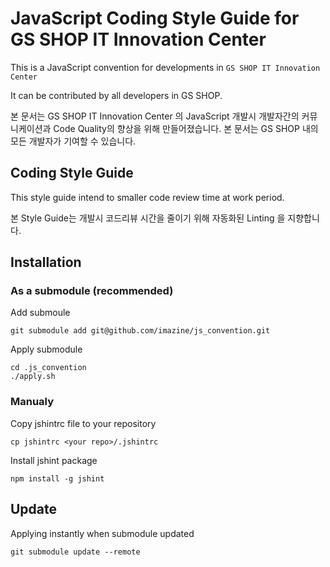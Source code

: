 # JavaScript Coding Style Guide for GS SHOP IT Innovation Center

This is a JavaScript convention for developments in `GS SHOP IT Innovation Center`

It can be contributed by all developers in GS SHOP.

본 문서는 GS SHOP IT Innovation Center 의 JavaScript 개발시 개발자간의 커뮤니케이션과 Code Quality의 향상을 위해 만들어졌습니다.
본 문서는 GS SHOP 내의 모든 개발자가 기여할 수 있습니다.

## Coding Style Guide
This style guide intend to smaller code review time at work period.

본 Style Guide는 개발시 코드리뷰 시간을 줄이기 위해 자동화된 Linting 을 지향합니다.
## Installation

### As a submodule (recommended)

Add submoule
```
git submodule add git@github.com/imazine/js_convention.git
```

Apply submodule
```
cd .js_convention
./apply.sh
````

### Manualy

Copy jshintrc file to your repository
```
cp jshintrc <your repo>/.jshintrc
```

Install jshint package
```
npm install -g jshint
```

## Update

Applying instantly when submodule updated
```
git submodule update --remote
```

